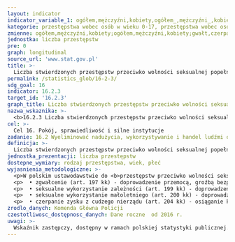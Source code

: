 ```yaml
---
layout: indicator
indicator_variable_1: ogółem,mężczyźni,kobiety,ogółem_,mężczyźni_,kobiety_,gwałt,czerpanie zysku z cudzego nierządu,seksualne wykorzystanie małoletniego,seksualne wykorzystanie zależności
kategorie: przestępstwa wobec osób w wieku 0-17, przestępstwa wobec osób w wieku 0-14,Przestępstwa wobec osób w wieku 0-17 (wg kwalifikacji prawnych)
zmienne: ogółem,mężczyźni,kobiety;ogółem,mężczyźni,kobiety;gwałt,czerpanie zysku z cudzego nierządu,seksualne wykorzystanie małoletniego,seksualne wykorzystanie zależności
jednostka: liczba przestępstw
pre: 0
graph: longitudinal
source_url: 'www.stat.gov.pl'
title: >-
  Liczba stwierdzonych przestępstw przeciwko wolności seksualnej popełnionych wobec osób małoletnich
permalink: /statistics_glob/16-2-3/
sdg_goal: 16
indicator: 16.2.3
target_id: '16.2.3'
graph_title: Liczba stwierdzonych przestępstw przeciwko wolności seksualnej popełnionych wobec osób małoletnich
nazwa_wskaznika: >-
  <b>16.2.3 Liczba stwierdzonych przestępstw przeciwko wolności seksualnej popełnionych wobec osób małoletnich</b>
cel: >-
  Cel 16. Pokój, sprawiedliwość i silne instytucje
zadanie: 16.2 Wyeliminować nadużycia, wykorzystywanie i handel ludźmi oraz wszelkie formy przemocy i tortur wobec dzieci
definicja: >-
  Liczba stwierdzonych przestępstw przeciwko wolności seksualnej popełnionych wobec osb małoletnich (tj. osób poniżej 18 lat / według jednostki rejestrującej postępowanie).
jednostka_prezentacji: liczba przestępstw
dostepne_wymiary: rodzaj przestępstwa, wiek, płeć
wyjasnienia_metodologiczne: >-
  <p>W polskim ustawodawstwie do <b>przestępstw przeciwko wolności seksualnej </b>popełnianych wobec osób małoletnich (tj. osób poniżej 18 lat) zalicza się m.in.: </p>
  <p>  • zgwałcenie (art. 197 kk) - doprowadzenie przemocą, groźbą bezprawną lud podstępem innej osoby do obcowania płciowego, </p>
  <p>  • seksualne wykorzystanie zależności (art. 199 kk) - doprowadzenie innej osoby, poprzez nadużycie stosunku zależności lub wykorzystanie krytycznego położenia, do obcowania płciowego lub do poddania się innej czynności seksualnej, </p>
  <p>  • seksualne wykorzystanie małoletniego (art. 200 kk) - doprowadzenie małoletniego poniżej lat 15 do obcowania płciowego lub dopuszczenie się wobec takiej osoby innej czynności seksualnej, </p>
  <p>  • czerpanie zysku z cudzego nierządu (art. 204 kk) - osiąganie korzyści majątkowej, nakłanianie innej osoby do uprawiania prostytucji lub jej tego ułatwiania.</p>
zrodlo_danych: Komenda Główna Policji
czestotliwosc_dostępnosc_danych: Dane roczne  od 2016 r.
uwagi: >-
  Wskaźnik zastępczy, dostępny w ramach polskiej statystyki publicznej. Wskaźnikiem zasadniczym, przyjętym przez ONZ, monitorującym cel 16.2 Agendy 2030, jest wskaźnik 16.2.3 Odsetek kobiet i mężczyzn w wieku 18-29 lat, którzy doświadczyli przemocy seksualnej przed ukończeniem 18 lat.
---
```

